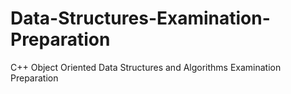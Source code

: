 # Data-Structures-Examination-Preparation
C++ Object Oriented Data Structures and Algorithms Examination Preparation
